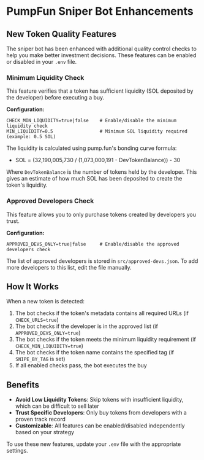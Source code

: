 # PumpFun Sniper Bot Enhancements

## New Token Quality Features

The sniper bot has been enhanced with additional quality control checks to help you make better investment decisions. These features can be enabled or disabled in your `.env` file.

### Minimum Liquidity Check

This feature verifies that a token has sufficient liquidity (SOL deposited by the developer) before executing a buy.

**Configuration:**
```
CHECK_MIN_LIQUIDITY=true|false    # Enable/disable the minimum liquidity check
MIN_LIQUIDITY=0.5                 # Minimum SOL liquidity required (example: 0.5 SOL)
```

The liquidity is calculated using pump.fun's bonding curve formula:
- SOL = (32,190,005,730 / (1,073,000,191 - DevTokenBalance)) - 30

Where `DevTokenBalance` is the number of tokens held by the developer. This gives an estimate of how much SOL has been deposited to create the token's liquidity.

### Approved Developers Check

This feature allows you to only purchase tokens created by developers you trust.

**Configuration:**
```
APPROVED_DEVS_ONLY=true|false     # Enable/disable the approved developers check
```

The list of approved developers is stored in `src/approved-devs.json`. To add more developers to this list, edit the file manually.

## How It Works

When a new token is detected:

1. The bot checks if the token's metadata contains all required URLs (if `CHECK_URLS=true`)
2. The bot checks if the developer is in the approved list (if `APPROVED_DEVS_ONLY=true`)
3. The bot checks if the token meets the minimum liquidity requirement (if `CHECK_MIN_LIQUIDITY=true`)
4. The bot checks if the token name contains the specified tag (if `SNIPE_BY_TAG` is set)
5. If all enabled checks pass, the bot executes the buy

## Benefits

- **Avoid Low Liquidity Tokens**: Skip tokens with insufficient liquidity, which can be difficult to sell later
- **Trust Specific Developers**: Only buy tokens from developers with a proven track record
- **Customizable**: All features can be enabled/disabled independently based on your strategy

To use these new features, update your `.env` file with the appropriate settings. 